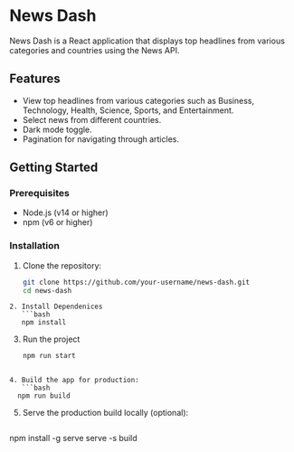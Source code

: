 # News Dash

News Dash is a React application that displays top headlines from various categories and countries using the News API. 

## Features

- View top headlines from various categories such as Business, Technology, Health, Science, Sports, and Entertainment.
- Select news from different countries.
- Dark mode toggle.
- Pagination for navigating through articles.

## Getting Started

### Prerequisites

- Node.js (v14 or higher)
- npm (v6 or higher)

### Installation

1. Clone the repository:
   ```bash
   git clone https://github.com/your-username/news-dash.git
   cd news-dash
```
2. Install Dependenices
   ```bash
   npm install
```

3. Run the project
   ```bash
   npm run start
```

4. Build the app for production:
   ```bash
  npm run build
```

5. Serve the production build locally (optional):
   ```bash
  npm install -g serve
serve -s build
```